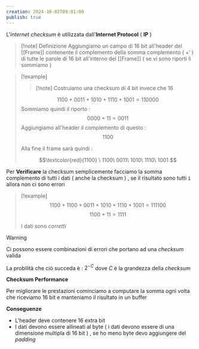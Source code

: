 ```yaml
---
creation: 2024-10-02T09:01:00
publish: true
---
```

L'*internet checksum* è utilizzata dall'**Internet Protocol** ( **IP** ) 

>[!note] Definizione
>Aggiungiamo un campo di 16 bit all'header del [[Frame]] contenente il complemento della somma complemento ( $+'$ ) di tutte le parole di 16 bit all'interno del [[Frame]] ( se vi sono riporti li sommiamo ) 

>[!example] 
>>[!note] Costruiamo una checksum di 4 bit invece che 16
>
>$$1100+0011+1010+1110+1001 = 110000$$
>Sommiamo quindi il riporto :
>$$0000 + 11 = 0011$$
>Aggiungiamo all'header il complemento di questo : 
>$$1100$$
>
>Alla fine il frame sarà quindi : 
>
>$$\textcolor{red}{1100} \ 1100\ 0011\ 1010\ 1110\ 1001 $$

Per **Verificare** la checksum semplicemente facciamo la somma complemento di tutti i dati ( anche la checksum ) , se il risultato sono tutti `1` allora non ci sono errori

>[!example] 
>$$1100+1100+0011+1010+1110+1001 = 111100$$
>$$1100 + 11 = 1111$$
>
>I dati sono *corretti*

>[!warning] 
>Ci possono essere combinazioni di errori che portano ad una *checksum* valida 
>
>La probilità che ciò succeda è : $2^{-C}$ dove $C$ è la grandezza della *checksum*

**Checksum Performance**

Per migliorare le prestazioni cominciamo a computare la somma ogni volta che riceviamo 16 bit e manteniamo il risultato in un buffer 

**Conseguenze**

+ L'header deve contenere 16 extra bit
+ I dati devono essere allineati al byte ( i dati devono essere di una dimensione multipla di 16 bit ) , se ho meno byte devo aggiungere del *padding*
